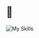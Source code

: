 # 👀

![My Skills](https://go-skill-icons.vercel.app/api/icons?titles=true&perline=5&i=elm,ts,js,html,css?)
